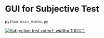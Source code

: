 # GUI for Subjective Test

```
python main_video.py
```

[![Subjective test video](http://img.youtube.com/vi/_gfWRuA8XP4/0.jpg){: width='100%'}](https://youtu.be/_gfWRuA8XP4) 
